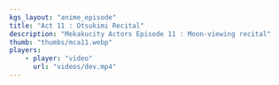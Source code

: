 ```yaml
---
kgs_layout: "anime_episode"
title: "Act 11 : Otsukimi Recital"
description: "Mekakucity Actors Episode 11 : Moon-viewing recital"
thumb: "thumbs/mca11.webp"
players:
    - player: "video"
      url: "videos/dev.mp4"
---
```

